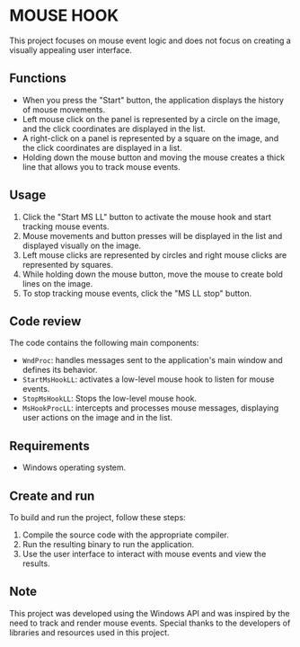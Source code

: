 # MOUSE HOOK

This project focuses on mouse event logic and does not focus on creating a visually appealing user interface.

## Functions
- When you press the "Start" button, the application displays the history of mouse movements.
- Left mouse click on the panel is represented by a circle on the image, and the click coordinates are displayed in the list.
- A right-click on a panel is represented by a square on the image, and the click coordinates are displayed in a list.
- Holding down the mouse button and moving the mouse creates a thick line that allows you to track mouse events.

## Usage
1. Click the "Start MS LL" button to activate the mouse hook and start tracking mouse events.
2. Mouse movements and button presses will be displayed in the list and displayed visually on the image.
3. Left mouse clicks are represented by circles and right mouse clicks are represented by squares.
4. While holding down the mouse button, move the mouse to create bold lines on the image.
5. To stop tracking mouse events, click the "MS LL stop" button.

## Code review
The code contains the following main components:

- `WndProc`: handles messages sent to the application's main window and defines its behavior.
- `StartMsHookLL`: activates a low-level mouse hook to listen for mouse events.
- `StopMsHookLL`: Stops the low-level mouse hook.
- `MsHookProcLL`: intercepts and processes mouse messages, displaying user actions on the image and in the list.

## Requirements
- Windows operating system.

## Create and run
To build and run the project, follow these steps:
1. Compile the source code with the appropriate compiler.
2. Run the resulting binary to run the application.
3. Use the user interface to interact with mouse events and view the results.

## Note
This project was developed using the Windows API and was inspired by the need to track and render mouse events. Special thanks to the developers of libraries and resources used in this project.
